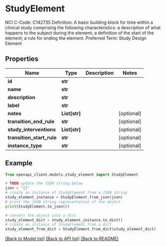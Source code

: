 # StudyElement

NCI C-Code: C142735 Definition: A basic building block for time within a clinical study comprising the following characteristics: a description of what happens to the subject during the element; a definition of the start of the element; a rule for ending the element. Preferred Term: Study Design Element

## Properties

Name | Type | Description | Notes
------------ | ------------- | ------------- | -------------
**id** | **str** |  | 
**name** | **str** |  | 
**description** | **str** |  | 
**label** | **str** |  | 
**notes** | **List[str]** |  | [optional] 
**transition_end_rule** | **str** |  | [optional] 
**study_interventions** | **List[str]** |  | [optional] 
**transition_start_rule** | **str** |  | [optional] 
**instance_type** | **str** |  | [optional] 

## Example

```python
from openapi_client.models.study_element import StudyElement

# TODO update the JSON string below
json = "{}"
# create an instance of StudyElement from a JSON string
study_element_instance = StudyElement.from_json(json)
# print the JSON string representation of the object
print(StudyElement.to_json())

# convert the object into a dict
study_element_dict = study_element_instance.to_dict()
# create an instance of StudyElement from a dict
study_element_from_dict = StudyElement.from_dict(study_element_dict)
```
[[Back to Model list]](../README.md#documentation-for-models) [[Back to API list]](../README.md#documentation-for-api-endpoints) [[Back to README]](../README.md)


